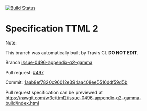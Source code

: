 [![Build Status](https://travis-ci.org/w3c/ttml2.svg?branch=issue-0496-appendix-q2-gamma)](https://travis-ci.org/w3c/ttml2)


# Specification TTML 2


Note:


This branch was automatically built by Travis CI. <b>DO NOT EDIT</b>.


 Branch [issue-0496-appendix-q2-gamma](https://github.com/w3c/ttml2/tree/issue-0496-appendix-q2-gamma)


 Pull request: [#497](https://github.com/w3c/ttml2/pull/497)


 Commit: [1aab8ef7820c96012e394aa408ee5516ddf59d5b](https://github.com/w3c/ttml2/commit/1aab8ef7820c96012e394aa408ee5516ddf59d5b)

Pull request specification can be previewed at https://rawgit.com/w3c/ttml2/issue-0496-appendix-q2-gamma-build/index.html



